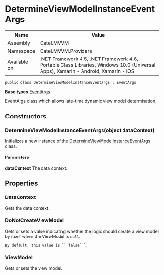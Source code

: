 

# DetermineViewModelInstanceEventArgs

Name|Value
---|---
Assembly|Catel.MVVM
Namespace|Catel.MVVM.Providers
Available on|.NET Framework 4.5, .NET Framework 4.6, Portable Class Libraries, Windows 10.0 (Universal Apps), Xamarin - Android, Xamarin - iOS

```
public class DetermineViewModelInstanceEventArgs : EventArgs
```

**Base types**
[EventArgs]()


EventArgs class which allows late-time dynamic view model determination.



## Constructors

### DetermineViewModelInstanceEventArgs(object dataContext)

Initializes a new instance of the [DetermineViewModelInstanceEventArgs](#) class.

#### Parameters

**dataContext**
The data context.



## Properties

### DataContext

Gets the data context.



### DoNotCreateViewModel

Gets or sets a value indicating whether the logic should create a view model by itself when the
    ViewModel is ```null```.
    


    By default, this value is ```false```.



### ViewModel

Gets or sets the view model.



